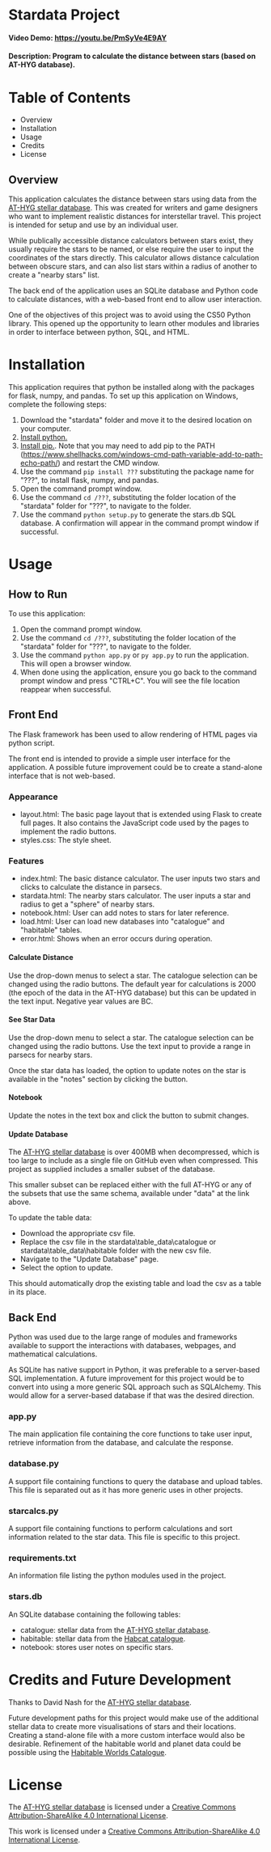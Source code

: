 # Stardata Project
#### Video Demo: https://youtu.be/PmSyVe4E9AY
#### Description: Program to calculate the distance between stars (based on AT-HYG database).

# Table of Contents
- Overview
- Installation
- Usage
- Credits
- License

## Overview
This application calculates the distance between stars using data from the [AT-HYG stellar database](https://codeberg.org/astronexus/athyg.git). This was created for writers and game designers who want to implement realistic distances for interstellar travel. This project is intended for setup and use by an individual user.

While publically accessible distance calculators between stars exist, they usually require the stars to be named, or else require the user to input the coordinates of the stars directly. This calculator allows distance calculation between obscure stars, and can also list stars within a radius of another to create a "nearby stars" list.

The back end of the application uses an SQLite database and Python code to calculate distances, with a web-based front end to allow user interaction.

One of the objectives of this project was to avoid using the CS50 Python library. This opened up the opportunity to learn other modules and libraries in order to interface between python, SQL, and HTML.

# Installation
This application requires that python be installed along with the packages for flask, numpy, and pandas. To set up this application on Windows, complete the following steps:
1. Download the "stardata" folder and move it to the desired location on your computer.
2. [Install python.](https://www.geeksforgeeks.org/python/how-to-install-python-on-windows/)
3. [Install pip.](https://www.geeksforgeeks.org/installation-guide/how-to-install-pip-on-windows/). Note that you may need to add pip to the PATH (https://www.shellhacks.com/windows-cmd-path-variable-add-to-path-echo-path/) and restart the CMD window.
4. Use the command ```pip install ???``` substituting the package name for "???", to install flask, numpy, and pandas.
5. Open the command prompt window.
6. Use the command ```cd /???```, substituting the folder location of the "stardata" folder for "???", to navigate to the folder.
7. Use the command ```python setup.py``` to generate the stars.db SQL database. A confirmation will appear in the command prompt window if successful.

# Usage
## How to Run
To use this application:
1. Open the command prompt window.
2. Use the command ```cd /???```, substituting the folder location of the "stardata" folder for "???", to navigate to the folder.
3. Use the command ```python app.py``` or ```py app.py``` to run the application. This will open a browser window.
4. When done using the application, ensure you go back to the command prompt window and press "CTRL+C". You will see the file location reappear when successful.

## Front End
The Flask framework has been used to allow rendering of HTML pages via python script.

The front end is intended to provide a simple user interface for the application. A possible future improvement could be to create a stand-alone interface that is not web-based.

### Appearance
- layout.html: The basic page layout that is extended using Flask to create full pages. It also contains the JavaScript code used by the pages to implement the radio buttons.
- styles.css: The style sheet.

### Features
- index.html: The basic distance calculator. The user inputs two stars and clicks to calculate the distance in parsecs.
- stardata.html: The nearby stars calculator. The user inputs a star and radius to get a "sphere" of nearby stars.
- notebook.html: User can add notes to stars for later reference.
- load.html: User can load new databases into "catalogue" and "habitable" tables.
- error.html: Shows when an error occurs during operation.

#### Calculate Distance
Use the drop-down menus to select a star. The catalogue selection can be changed using the radio buttons. The default year for calculations is 2000 (the epoch of the data in the AT-HYG database) but this can be updated in the text input. Negative year values are BC.

#### See Star Data
Use the drop-down menu to select a star. The catalogue selection can be changed using the radio buttons. Use the text input to provide a range in parsecs for nearby stars.

Once the star data has loaded, the option to update notes on the star is available in the "notes" section by clicking the button.

#### Notebook
Update the notes in the text box and click the button to submit changes.

#### Update Database
The [AT-HYG stellar database](https://codeberg.org/astronexus/athyg.git) is over 400MB when decompressed, which is too large to include as a single file on GitHub even when compressed. This project as supplied includes a smaller subset of the database.

This smaller subset can be replaced either with the full AT-HYG or any of the subsets that use the same schema, available under "data" at the link above.

To update the table data:
- Download the appropriate csv file.
- Replace the csv file in the stardata\table_data\catalogue or stardata\table_data\habitable folder with the new csv file.
- Navigate to the "Update Database" page.
- Select the option to update.

This should automatically drop the existing table and load the csv as a table in its place.

## Back End
Python was used due to the large range of modules and frameworks available to support the interactions with databases, webpages, and mathematical calculations.

As SQLite has native support in Python, it was preferable to a server-based SQL implementation. A future improvement for this project would be to convert into using a more generic SQL approach such as SQLAlchemy. This would allow for a server-based database if that was the desired direction.

### app.py
The main application file containing the core functions to take user input, retrieve information from the database, and calculate the response.

### database.py
A support file containing functions to query the database and upload tables. This file is separated out as it has more generic uses in other projects.

### starcalcs.py
A support file containing functions to perform calculations and sort information related to the star data. This file is specific to this project.

### requirements.txt
An information file listing the python modules used in the project.

### stars.db
An SQLite database containing the following tables:
- catalogue: stellar data from the [AT-HYG stellar database](https://codeberg.org/astronexus/athyg.git).
- habitable: stellar data from the [Habcat catalogue](https://www.projectrho.com/public_html/starmaps/supplement/APJ-HABCAT2.zip).
- notebook: stores user notes on specific stars.

# Credits and Future Development
Thanks to David Nash for the [AT-HYG stellar database](https://codeberg.org/astronexus/athyg.git).

Future development paths for this project would make use of the additional stellar data to create more visualisations of stars and their locations. Creating a stand-alone file with a more custom interface would also be desirable. Refinement of the habitable world and planet data could be possible using the [Habitable Worlds Catalogue](https://phl.upr.edu/hwc/data).

# License
The [AT-HYG stellar database](https://codeberg.org/astronexus/athyg.git) is licensed under a [Creative Commons Attribution-ShareAlike 4.0 International License](http://creativecommons.org/licenses/by-sa/4.0/).

This work is licensed under a [Creative Commons Attribution-ShareAlike 4.0 International License](http://creativecommons.org/licenses/by-sa/4.0/).